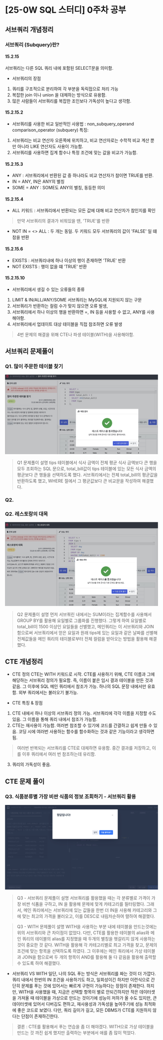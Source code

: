 # [25-0W SQL 스터디] 0주차 공부 

## 서브쿼리 개념정리 
### 서브쿼리 (Subquery)란?
#### 15.2.15
서브쿼리는 다른 SQL 쿼리 내에 포함된 SELECT문을 의미함.
- 서브쿼리의 장점
1. 쿼리를 구조적으로 분리하여 각 부분을 독릭접으로 처리 가능
2. 복잡한 join 이나 union 을 대체하는 방식으로 유용함.
3. 많은 사람들이 서브쿼리를 복잡한 조인보다 가독성이 높다고 생각함. 

#### 15.2.15.2
- 서브쿼리를 사용한 비교 
일반적인 사용법 : non_subquery_operand comparison_operator (subquery)
특징: 
1. 서브쿼리는 비교 연산자 오른쪽에 위치하고, 비교 연산자로는 수학적 비교 계산 뿐만 아니라 LIKE 연산자도 사용이 가능함. 
2. 서브쿼리를 사용하면 집계 함수나 특정 조건에 맞는 값을 비교가 가능함. 

#### 15.2.15.3
- ANY : 서브쿼리에서 반환된 값 중 하나라도 비교 연산자가 참이면 TRUE를 반환.
- IN = ANY, IN은 ANY의 별칭
- SOME = ANY : SOME도 ANY의 별칭, 동등한 의미

#### 15.2.15.4 
- ALL 키워드 : 서브쿼리에서 반환되는 모든 값에 대해 비교 연산자가 참인지를 확인 
> 만약 서브쿼리의 결과가 비워있을 땐, 'TRUE'를 반환
- NOT IN = <> ALL : 두 개는 동일. 두 키워드 모두 서브쿼리의 값이 'FALSE' 일 떄 참을 반환

#### 15.2.15.6
- EXISTS : 서브쿼리내에 하나 이상의 행이 존재하면 'TRUE' 반환
- NOT EXISTS : 행이 없을 떄 'TRUE' 반환

#### 15.2.15.10
- 서브쿼리에서 생길 수 있는 오류들의 종류
1. LIMIT & IN/ALL/ANY/SOME 서브쿼리는 MySQL에 지원되지 않는 구문
2. 서브쿼리가 반환하는 컬럼 수가 맞지 않으면 오류 발생, 
3. 서브쿼리에서 하나 이상의 행을 반환하면 =, IN 등을 사용할 수 없고, ANY를 사용해야함.
4. 서브쿼리에서 업데이트 대상 테이블을 직접 참조하면 오류 발생
> 4번 문제의 해결을 위해 CTE나 파생 테이블(WITH)을 사용해야함. 

## 서브쿼리 문제풀이
### Q1. 많이 주문한 테이블 찾기 
![alt text](../../image/Week0_1.jpg)

> Q1 문제풀이 설명
> tips 테이블에서 식사 금액이 전체 평균 식사 금액보다 큰 행을 모두 조회하는 SQL 문으로, total_bill값이 tips 테이블에 있는 모든 식사 금액의 평균보다 큰 행들을 선택하도록 했다. 서브쿼리에서는 전체 total_bill의 평균값을 반환하도록 했고, WHERE 절에서 그 평균값보다 큰 비교문을 작성하여 해결했다. 

### Q2. 
### Q2. 레스토랑의 대목
![image/Week0_2.jpg](../../image/Week0_2.jpg)

> Q2 문제풀이 설명
> 먼저 서브쿼린 내에서는 SUM이라는 집계함수를 사용해서 GROUP BY를 활용해 요일별로 그룹화를 진행했다. 그렇게 하여 요일별로 total_bill이 1500 이상인 요일들을 선별했고, 메인쿼리는 이 서브쿼리와 JOIN 함으로써 서브쿼리에서 얻은 요일과 원래 tips에 있는 요일과 같은 날짜를 선별해 전체값들을 메인 쿼리의 테이블로부터 전체 컬럼을 받아오는 방법을 활용해 해결했다. 

## CTE 개념정리 
- CTE 정의
CTE는 WITH 키워드로 시작. CTE를 사용하기 위해, CTE 이름과 그에 해당하는 서브쿼리 정의가 필요함. 즉, 이름이 붙은 임시 결과 테이블을 만든 것과 같음. 그 이후에 SQL 메인 쿼리에서 참조가 가능. 하나의 SQL 문장 내에서만 유효함. 외부 쿼리에서는 불러오기 불가능.

- CTE 특징 & 장점
1. CTE 내에서 하나 이상의 서브쿼리 정의 가능. 서브쿼리에 각각 이름을 지정할 수도 있음. 그 이름을 통해 쿼리 내에서 참조가 가능함. 
2. CTE는 재사용이 가능함. 여러번 참조할 수 있기에 코드를 간결하고 쉽게 만들 수 있음. 코딩 시에 여러번 사용하는 함수를 함수화하는 것과 같은 기능이라고 생각하면 됨.
> 여러번 반복되는 서브쿼리를 CTE로 대체하면 유용함.
> 중간 결과를 저장하고, 이를 이후 쿼리에서 여러 번 참조하는데 유리함. 
3. 쿼리의 가독성이 좋음. 

## CTE 문제 풀이
### Q3. 식품분류별 가장 비싼 식품의 정보 조회하기 - 서브쿼리 활용
![alt text](../../image/Week0_3.jpg)

> Q3 - 서브쿼리 문제풀이 설명
> 서브쿼리를 활용했을 때는 각 분류별로 가격이 가장 비싼 식품을 구하고, IN 을 활용해 문제에 맞게 카테고리를 필터링했다. 그래서, 메인 쿼리에서는 서브쿼리에 있는 값들을 한번 더 IN을 사용해 카테고리와 그에 맞는 최고의 가격을 불러오고, 이를 DESC로 내림차순하여 렬하여 해결했다. 

> Q3 - WITH 문제풀이 설명
> WITH을 사용하는 부분 내에 테이블을 만드는것에는 위의 서브쿼리와 큰 차이점이 없었다. 다만, CTE를 활용한 테이블의 alias와 메인 쿼리의 테이블의 alias를 지정했을 때 두개의 별칭을 헷갈리지 않게 사용하는 것이 중요한 것 같다. WITH을 활용해 각 카테고리별로 최고 가격을 찾고, 문제의 조건에 맞는 항목을 선택하도록 하였다. 그 이후에는 메인 쿼리에서 가상 테이블과 JOIN을 함으로써 두 개의 항목이 AND를 활용해 둘 다 같음을 활용해 출력할 수 있도록 하여 해결했다. 

- 서브쿼리 VS WITH 
일단, 나의 SQL 푸는 방식은 서브쿼리를 짜는 것이 더 가깝다. 쿼리 내에서 한번의 IN 조건을 사용하기도 하고, 일회성이긴 하지만 이런식으로 간단히 문제를 푸는 것에 있어서는 빠르게 구현이 가능하다는 장점이 존재한다.
하지만, WITH을 사용했을 때, 지금은 선택할 항목이 별로 안되긴하지만 작은 데이터셋을 가져올 때 테이블을 가상으로 만드는 것이기에 성능이 저하가 올 수도 있지만, 큰 데이터셋에 있어서 디버깅도 편하고, 재사용성과 가독성을 높여주기에 성능 최적화에 좋은 코드로 보였다. 다만, 쿼리 길이가 길고, 모든 DBMS가 CTE를 지원하지 않다는 단점이 존재하긴한다. 
> 결론 : CTE를 활용해서 푸는 연습을 좀 더 해야겠다. WITH으로 가상 테이블을 만드는 것 까진 쉽게 했지만 출력하는 부분에서 애를 좀 많이 먹었다. 


